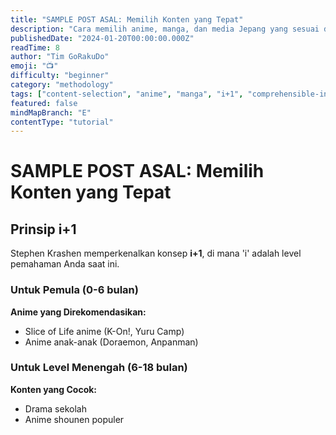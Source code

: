 ```yaml
---
title: "SAMPLE POST ASAL: Memilih Konten yang Tepat"
description: "Cara memilih anime, manga, dan media Jepang yang sesuai dengan level Anda."
publishedDate: "2024-01-20T00:00:00.000Z"
readTime: 8
author: "Tim GoRakuDo"
emoji: "📺"
difficulty: "beginner"
category: "methodology"
tags: ["content-selection", "anime", "manga", "i+1", "comprehensible-input"]
featured: false
mindMapBranch: "E"
contentType: "tutorial"
---
```


# SAMPLE POST ASAL: Memilih Konten yang Tepat

## Prinsip i+1

Stephen Krashen memperkenalkan konsep **i+1**, di mana 'i' adalah level pemahaman Anda saat ini.

### Untuk Pemula (0-6 bulan)

**Anime yang Direkomendasikan:**

- Slice of Life anime (K-On!, Yuru Camp)
- Anime anak-anak (Doraemon, Anpanman)

### Untuk Level Menengah (6-18 bulan)

**Konten yang Cocok:**

- Drama sekolah
- Anime shounen populer
